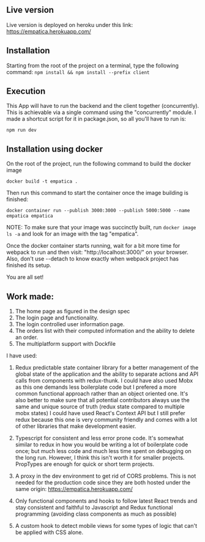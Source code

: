 ## Live version 

Live version is deployed on heroku under this link: 
https://empatica.herokuapp.com/

## Installation

Starting from the root of the project on a terminal, type the following command:
```npm install && npm install --prefix client```

## Execution

This App will have to run the backend and the client together (concurrently). This is achievable via a single command using the "concurrently" module. I made a shortcut script for it in package.json, so all you'll have to run is: 

```npm run dev```

## Installation using docker

On the root of the project, run the following command to build the docker image

```docker build -t empatica .```

Then run this command to start the container once the image building is finished: 

```docker container run --publish 3000:3000 --publish 5000:5000 --name empatica empatica```

NOTE: To make sure that your image was succinctly built, run ```docker image ls -a``` and look for an image with the tag "empatica". 

Once the docker container starts running, wait for a bit more time for webpack to run and then visit:
"http://localhost:3000/" on your browser.
Also, don't use --detach to know exactly when webpack project has finished its setup.

You are all set! 

## Work made:

1) The home page as figured in the design spec
2) The login page and functionality. 
3) The login controlled user information page.
4) The orders list with their computed information and the ability to delete an order. 
5) The multiplatform support with Dockfile

I have used: 

1) Redux predictable state container library for a better management of the global state of the application and the ability to separate actions and API calls from components with redux-thunk. 
I could have also used Mobx as this one demands less boilerplate code but I prefered a more common functional approach rather than an object oriented one. It's also better to make sure that all potential contributors always use the same and unique source of truth (redux state compared to multiple mobx states) 
I could have used React's Context API but I still prefer redux because this one is very community friendly and comes with a lot of other libraries that make development easier.

2) Typescript for consistent and less error prone code. It's somewhat similar to redux in how you would be writing a lot of boilerplate code once; but much less code and much less time spent on debugging on the long run. However, I think this isn't worth it for smaller projects. PropTypes are enough for quick or short term projects. 

3) A proxy in the dev environment to get rid of CORS problems. This is not needed for the production code since they are both hosted under the same origin: https://empatica.herokuapp.com/

4) Only functional components and hooks to follow latest React trends and stay consistent and faithful to Javascript and Redux functional programming (avoiding class components as much as possible)

5) A custom hook to detect mobile views for some types of logic that can't be applied with CSS alone. 
